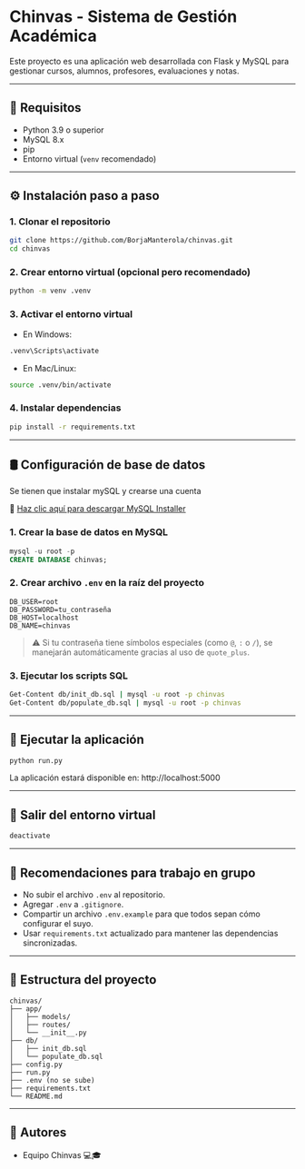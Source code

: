 # Chinvas - Sistema de Gestión Académica

Este proyecto es una aplicación web desarrollada con Flask y MySQL para gestionar cursos, alumnos, profesores, evaluaciones y notas.

---

## 🚀 Requisitos

- Python 3.9 o superior
- MySQL 8.x
- pip
- Entorno virtual (`venv` recomendado)

---

## ⚙️ Instalación paso a paso

### 1. Clonar el repositorio

```bash
git clone https://github.com/BorjaManterola/chinvas.git
cd chinvas
```

### 2. Crear entorno virtual (opcional pero recomendado)

```bash
python -m venv .venv
```

### 3. Activar el entorno virtual

- En Windows:
```bash
.venv\Scripts\activate
```

- En Mac/Linux:
```bash
source .venv/bin/activate
```

### 4. Instalar dependencias

```bash
pip install -r requirements.txt
```

---

## 🛢️ Configuración de base de datos

Se tienen que instalar mySQL y crearse una cuenta

🔧 [Haz clic aquí para descargar MySQL Installer](https://dev.mysql.com/downloads/installer/)

### 1. Crear la base de datos en MySQL

```sql
mysql -u root -p
CREATE DATABASE chinvas;
```

### 2. Crear archivo `.env` en la raíz del proyecto

```env
DB_USER=root
DB_PASSWORD=tu_contraseña
DB_HOST=localhost
DB_NAME=chinvas
```

> ⚠️ Si tu contraseña tiene símbolos especiales (como `@`, `:` o `/`), se manejarán automáticamente gracias al uso de `quote_plus`.

### 3. Ejecutar los scripts SQL

```bash
Get-Content db/init_db.sql | mysql -u root -p chinvas
Get-Content db/populate_db.sql | mysql -u root -p chinvas
```

---

## 🧪 Ejecutar la aplicación

```bash
python run.py
```

La aplicación estará disponible en: http://localhost:5000

---

## 🧼 Salir del entorno virtual

```bash
deactivate
```

---

## 🤝 Recomendaciones para trabajo en grupo

- No subir el archivo `.env` al repositorio.
- Agregar `.env` a `.gitignore`.
- Compartir un archivo `.env.example` para que todos sepan cómo configurar el suyo.
- Usar `requirements.txt` actualizado para mantener las dependencias sincronizadas.

---

## 📁 Estructura del proyecto

```
chinvas/
├── app/
│   ├── models/
│   ├── routes/
│   └── __init__.py
├── db/
│   ├── init_db.sql
│   └── populate_db.sql
├── config.py
├── run.py
├── .env (no se sube)
├── requirements.txt
└── README.md
```

---

## 📌 Autores

- Equipo Chinvas 💻🎓
